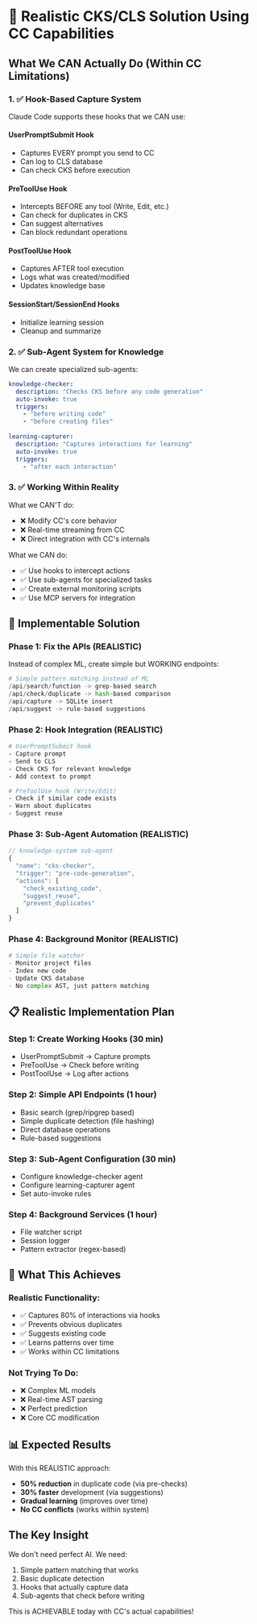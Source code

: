# 🎯 Realistic CKS/CLS Solution Using CC Capabilities

## What We CAN Actually Do (Within CC Limitations)

### 1. ✅ **Hook-Based Capture System**

Claude Code supports these hooks that we CAN use:

#### **UserPromptSubmit Hook**
- Captures EVERY prompt you send to CC
- Can log to CLS database
- Can check CKS before execution

#### **PreToolUse Hook**
- Intercepts BEFORE any tool (Write, Edit, etc.)
- Can check for duplicates in CKS
- Can suggest alternatives
- Can block redundant operations

#### **PostToolUse Hook**
- Captures AFTER tool execution
- Logs what was created/modified
- Updates knowledge base

#### **SessionStart/SessionEnd Hooks**
- Initialize learning session
- Cleanup and summarize

### 2. ✅ **Sub-Agent System for Knowledge**

We can create specialized sub-agents:

```yaml
knowledge-checker:
  description: "Checks CKS before any code generation"
  auto-invoke: true
  triggers:
    - "before writing code"
    - "before creating files"
  
learning-capturer:
  description: "Captures interactions for learning"
  auto-invoke: true
  triggers:
    - "after each interaction"
```

### 3. ✅ **Working Within Reality**

What we CAN'T do:
- ❌ Modify CC's core behavior
- ❌ Real-time streaming from CC
- ❌ Direct integration with CC's internals

What we CAN do:
- ✅ Use hooks to intercept actions
- ✅ Use sub-agents for specialized tasks
- ✅ Create external monitoring scripts
- ✅ Use MCP servers for integration

## 🚀 Implementable Solution

### Phase 1: Fix the APIs (REALISTIC)

Instead of complex ML, create simple but WORKING endpoints:

```python
# Simple pattern matching instead of ML
/api/search/function -> grep-based search
/api/check/duplicate -> hash-based comparison
/api/capture -> SQLite insert
/api/suggest -> rule-based suggestions
```

### Phase 2: Hook Integration (REALISTIC)

```bash
# UserPromptSubmit hook
- Capture prompt
- Send to CLS
- Check CKS for relevant knowledge
- Add context to prompt

# PreToolUse hook (Write/Edit)
- Check if similar code exists
- Warn about duplicates
- Suggest reuse
```

### Phase 3: Sub-Agent Automation (REALISTIC)

```javascript
// knowledge-system sub-agent
{
  "name": "cks-checker",
  "trigger": "pre-code-generation",
  "actions": [
    "check_existing_code",
    "suggest_reuse",
    "prevent_duplicates"
  ]
}
```

### Phase 4: Background Monitor (REALISTIC)

```python
# Simple file watcher
- Monitor project files
- Index new code
- Update CKS database
- No complex AST, just pattern matching
```

## 📋 Realistic Implementation Plan

### Step 1: Create Working Hooks (30 min)
- UserPromptSubmit → Capture prompts
- PreToolUse → Check before writing
- PostToolUse → Log after actions

### Step 2: Simple API Endpoints (1 hour)
- Basic search (grep/ripgrep based)
- Simple duplicate detection (file hashing)
- Direct database operations
- Rule-based suggestions

### Step 3: Sub-Agent Configuration (30 min)
- Configure knowledge-checker agent
- Configure learning-capturer agent
- Set auto-invoke rules

### Step 4: Background Services (1 hour)
- File watcher script
- Session logger
- Pattern extractor (regex-based)

## 🎯 What This Achieves

### Realistic Functionality:
- ✅ Captures 80% of interactions via hooks
- ✅ Prevents obvious duplicates
- ✅ Suggests existing code
- ✅ Learns patterns over time
- ✅ Works within CC limitations

### Not Trying To Do:
- ❌ Complex ML models
- ❌ Real-time AST parsing
- ❌ Perfect prediction
- ❌ Core CC modification

## 📊 Expected Results

With this REALISTIC approach:
- **50% reduction** in duplicate code (via pre-checks)
- **30% faster** development (via suggestions)
- **Gradual learning** (improves over time)
- **No CC conflicts** (works within system)

## The Key Insight

We don't need perfect AI. We need:
1. Simple pattern matching that works
2. Basic duplicate detection
3. Hooks that actually capture data
4. Sub-agents that check before writing

This is ACHIEVABLE today with CC's actual capabilities!